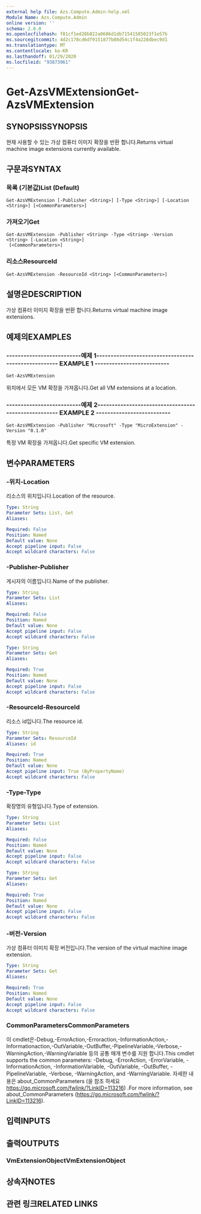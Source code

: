 ```yaml
---
external help file: Azs.Compute.Admin-help.xml
Module Name: Azs.Compute.Admin
online version: ''
schema: 2.0.0
ms.openlocfilehash: f81cf1ed28b822a0686d1db71541585023f1e57b
ms.sourcegitcommit: 4d2c178cd6df9151877b08d54c1f4a228dbec9d1
ms.translationtype: MT
ms.contentlocale: ko-KR
ms.lasthandoff: 01/29/2020
ms.locfileid: "93873961"
---
```

# <span data-ttu-id="8d95d-101">Get-AzsVMExtension</span><span class="sxs-lookup"><span data-stu-id="8d95d-101">Get-AzsVMExtension</span></span>

## <span data-ttu-id="8d95d-102">SYNOPSIS</span><span class="sxs-lookup"><span data-stu-id="8d95d-102">SYNOPSIS</span></span>
<span data-ttu-id="8d95d-103">현재 사용할 수 있는 가상 컴퓨터 이미지 확장을 반환 합니다.</span><span class="sxs-lookup"><span data-stu-id="8d95d-103">Returns virtual machine image extensions currently available.</span></span>

## <span data-ttu-id="8d95d-104">구문과</span><span class="sxs-lookup"><span data-stu-id="8d95d-104">SYNTAX</span></span>

### <span data-ttu-id="8d95d-105">목록 (기본값)</span><span class="sxs-lookup"><span data-stu-id="8d95d-105">List (Default)</span></span>
```
Get-AzsVMExtension [-Publisher <String>] [-Type <String>] [-Location <String>] [<CommonParameters>]
```

### <span data-ttu-id="8d95d-106">가져오기</span><span class="sxs-lookup"><span data-stu-id="8d95d-106">Get</span></span>
```
Get-AzsVMExtension -Publisher <String> -Type <String> -Version <String> [-Location <String>]
 [<CommonParameters>]
```

### <span data-ttu-id="8d95d-107">리소스</span><span class="sxs-lookup"><span data-stu-id="8d95d-107">ResourceId</span></span>
```
Get-AzsVMExtension -ResourceId <String> [<CommonParameters>]
```

## <span data-ttu-id="8d95d-108">설명은</span><span class="sxs-lookup"><span data-stu-id="8d95d-108">DESCRIPTION</span></span>
<span data-ttu-id="8d95d-109">가상 컴퓨터 이미지 확장을 반환 합니다.</span><span class="sxs-lookup"><span data-stu-id="8d95d-109">Returns virtual machine image extensions.</span></span>

## <span data-ttu-id="8d95d-110">예제의</span><span class="sxs-lookup"><span data-stu-id="8d95d-110">EXAMPLES</span></span>

### <span data-ttu-id="8d95d-111">--------------------------예제 1--------------------------</span><span class="sxs-lookup"><span data-stu-id="8d95d-111">-------------------------- EXAMPLE 1 --------------------------</span></span>
```
Get-AzsVMExtension
```

<span data-ttu-id="8d95d-112">위치에서 모든 VM 확장을 가져옵니다.</span><span class="sxs-lookup"><span data-stu-id="8d95d-112">Get all VM extensions at a location.</span></span>

### <span data-ttu-id="8d95d-113">--------------------------예제 2--------------------------</span><span class="sxs-lookup"><span data-stu-id="8d95d-113">-------------------------- EXAMPLE 2 --------------------------</span></span>
```
Get-AzsVMExtension -Publisher "Microsoft" -Type "MicroExtension" -Version "0.1.0"
```

<span data-ttu-id="8d95d-114">특정 VM 확장을 가져옵니다.</span><span class="sxs-lookup"><span data-stu-id="8d95d-114">Get specific VM extension.</span></span>

## <span data-ttu-id="8d95d-115">변수</span><span class="sxs-lookup"><span data-stu-id="8d95d-115">PARAMETERS</span></span>

### <span data-ttu-id="8d95d-116">-위치</span><span class="sxs-lookup"><span data-stu-id="8d95d-116">-Location</span></span>
<span data-ttu-id="8d95d-117">리소스의 위치입니다.</span><span class="sxs-lookup"><span data-stu-id="8d95d-117">Location of the resource.</span></span>

```yaml
Type: String
Parameter Sets: List, Get
Aliases: 

Required: False
Position: Named
Default value: None
Accept pipeline input: False
Accept wildcard characters: False
```

### <span data-ttu-id="8d95d-118">-Publisher</span><span class="sxs-lookup"><span data-stu-id="8d95d-118">-Publisher</span></span>
<span data-ttu-id="8d95d-119">게시자의 이름입니다.</span><span class="sxs-lookup"><span data-stu-id="8d95d-119">Name of the publisher.</span></span>

```yaml
Type: String
Parameter Sets: List
Aliases: 

Required: False
Position: Named
Default value: None
Accept pipeline input: False
Accept wildcard characters: False
```

```yaml
Type: String
Parameter Sets: Get
Aliases: 

Required: True
Position: Named
Default value: None
Accept pipeline input: False
Accept wildcard characters: False
```

### <span data-ttu-id="8d95d-120">-ResourceId</span><span class="sxs-lookup"><span data-stu-id="8d95d-120">-ResourceId</span></span>
<span data-ttu-id="8d95d-121">리소스 id입니다.</span><span class="sxs-lookup"><span data-stu-id="8d95d-121">The resource id.</span></span>

```yaml
Type: String
Parameter Sets: ResourceId
Aliases: id

Required: True
Position: Named
Default value: None
Accept pipeline input: True (ByPropertyName)
Accept wildcard characters: False
```

### <span data-ttu-id="8d95d-122">-Type</span><span class="sxs-lookup"><span data-stu-id="8d95d-122">-Type</span></span>
<span data-ttu-id="8d95d-123">확장명의 유형입니다.</span><span class="sxs-lookup"><span data-stu-id="8d95d-123">Type of extension.</span></span>

```yaml
Type: String
Parameter Sets: List
Aliases: 

Required: False
Position: Named
Default value: None
Accept pipeline input: False
Accept wildcard characters: False
```

```yaml
Type: String
Parameter Sets: Get
Aliases: 

Required: True
Position: Named
Default value: None
Accept pipeline input: False
Accept wildcard characters: False
```

### <span data-ttu-id="8d95d-124">-버전</span><span class="sxs-lookup"><span data-stu-id="8d95d-124">-Version</span></span>
<span data-ttu-id="8d95d-125">가상 컴퓨터 이미지 확장 버전입니다.</span><span class="sxs-lookup"><span data-stu-id="8d95d-125">The version of the virtual machine image extension.</span></span>

```yaml
Type: String
Parameter Sets: Get
Aliases: 

Required: True
Position: Named
Default value: None
Accept pipeline input: False
Accept wildcard characters: False
```

### <span data-ttu-id="8d95d-126">CommonParameters</span><span class="sxs-lookup"><span data-stu-id="8d95d-126">CommonParameters</span></span>
<span data-ttu-id="8d95d-127">이 cmdlet은-Debug,-ErrorAction,-Erroraction,-InformationAction,-Informationaction,-OutVariable,-OutBuffer,-PipelineVariable,-Verbose,-WarningAction,-WarningVariable 등의 공통 매개 변수를 지원 합니다.</span><span class="sxs-lookup"><span data-stu-id="8d95d-127">This cmdlet supports the common parameters: -Debug, -ErrorAction, -ErrorVariable, -InformationAction, -InformationVariable, -OutVariable, -OutBuffer, -PipelineVariable, -Verbose, -WarningAction, and -WarningVariable.</span></span> <span data-ttu-id="8d95d-128">자세한 내용은 about_CommonParameters (을 참조 하세요 https://go.microsoft.com/fwlink/?LinkID=113216) .</span><span class="sxs-lookup"><span data-stu-id="8d95d-128">For more information, see about_CommonParameters (https://go.microsoft.com/fwlink/?LinkID=113216).</span></span>

## <span data-ttu-id="8d95d-129">입력</span><span class="sxs-lookup"><span data-stu-id="8d95d-129">INPUTS</span></span>

## <span data-ttu-id="8d95d-130">출력</span><span class="sxs-lookup"><span data-stu-id="8d95d-130">OUTPUTS</span></span>

### <span data-ttu-id="8d95d-131">VmExtensionObject</span><span class="sxs-lookup"><span data-stu-id="8d95d-131">VmExtensionObject</span></span>

## <span data-ttu-id="8d95d-132">상속자</span><span class="sxs-lookup"><span data-stu-id="8d95d-132">NOTES</span></span>

## <span data-ttu-id="8d95d-133">관련 링크</span><span class="sxs-lookup"><span data-stu-id="8d95d-133">RELATED LINKS</span></span>

